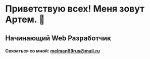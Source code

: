 # Приветствую всех! Меня зовут Артем. :handshake:
## Начинающий **Web** Разработчик 
#### Связаться со мной: melman69rus@mail.ru
